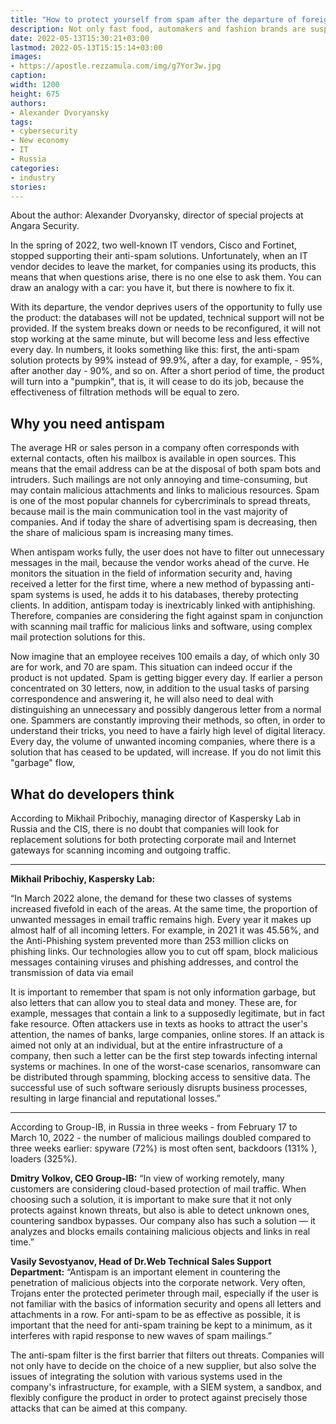 ```yaml
---
title: "How to protect yourself from spam after the departure of foreign suppliers"
description: Not only fast food, automakers and fashion brands are suspending their activities on the Russian market. Loud departures occurred in the IT sector. What will happen without companies that have stopped supporting their anti-spam solutions
date: 2022-05-13T15:30:21+03:00
lastmod: 2022-05-13T15:15:14+03:00
images:
- https://apostle.rezzamula.com/img/g7Yor3w.jpg
caption:
width: 1200
height: 675
authors:
- Alexander Dvoryansky
tags:
- cybersecurity
- New economy
- IT
- Russia
categories:
- industry
stories:
---
```


About the author: Alexander Dvoryansky, director of special projects at Angara Security.

In the spring of 2022, two well-known IT vendors, Cisco and Fortinet, stopped supporting their anti-spam solutions. Unfortunately, when an IT vendor decides to leave the market, for companies using its products, this means that when questions arise, there is no one else to ask them. You can draw an analogy with a car: you have it, but there is nowhere to fix it.

With its departure, the vendor deprives users of the opportunity to fully use the product: the databases will not be updated, technical support will not be provided. If the system breaks down or needs to be reconfigured, it will not stop working at the same minute, but will become less and less effective every day. In numbers, it looks something like this: first, the anti-spam solution protects by 99% instead of 99.9%, after a day, for example, - 95%, after another day - 90%, and so on. After a short period of time, the product will turn into a "pumpkin", that is, it will cease to do its job, because the effectiveness of filtration methods will be equal to zero.

## Why you need antispam

The average HR or sales person in a company often corresponds with external contacts, often his mailbox is available in open sources. This means that the email address can be at the disposal of both spam bots and intruders. Such mailings are not only annoying and time-consuming, but may contain malicious attachments and links to malicious resources. Spam is one of the most popular channels for cybercriminals to spread threats, because mail is the main communication tool in the vast majority of companies. And if today the share of advertising spam is decreasing, then the share of malicious spam is increasing many times.

When antispam works fully, the user does not have to filter out unnecessary messages in the mail, because the vendor works ahead of the curve. He monitors the situation in the field of information security and, having received a letter for the first time, where a new method of bypassing anti-spam systems is used, he adds it to his databases, thereby protecting clients. In addition, antispam today is inextricably linked with antiphishing. Therefore, companies are considering the fight against spam in conjunction with scanning mail traffic for malicious links and software, using complex mail protection solutions for this.

Now imagine that an employee receives 100 emails a day, of which only 30 are for work, and 70 are spam. This situation can indeed occur if the product is not updated. Spam is getting bigger every day. If earlier a person concentrated on 30 letters, now, in addition to the usual tasks of parsing correspondence and answering it, he will also need to deal with distinguishing an unnecessary and possibly dangerous letter from a normal one. Spammers are constantly improving their methods, so often, in order to understand their tricks, you need to have a fairly high level of digital literacy. Every day, the volume of unwanted incoming companies, where there is a solution that has ceased to be updated, will increase. If you do not limit this "garbage" flow,

## What do developers think

According to Mikhail Pribochiy, managing director of Kaspersky Lab in Russia and the CIS, there is no doubt that companies will look for replacement solutions for both protecting corporate mail and Internet gateways for scanning incoming and outgoing traffic.


*** 

**Mikhail Pribochiy, Kaspersky Lab:**

“In March 2022 alone, the demand for these two classes of systems increased fivefold in each of the areas. At the same time, the proportion of unwanted messages in email traffic remains high. Every year it makes up almost half of all incoming letters. For example, in 2021 it was 45.56%, and the Anti-Phishing system prevented more than 253 million clicks on phishing links. Our technologies allow you to cut off spam, block malicious messages containing viruses and phishing addresses, and control the transmission of data via email

It is important to remember that spam is not only information garbage, but also letters that can allow you to steal data and money. These are, for example, messages that contain a link to a supposedly legitimate, but in fact fake resource. Often attackers use in texts as hooks to attract the user's attention, the names of banks, large companies, online stores. If an attack is aimed not only at an individual, but at the entire infrastructure of a company, then such a letter can be the first step towards infecting internal systems or machines. In one of the worst-case scenarios, ransomware can be distributed through spamming, blocking access to sensitive data. The successful use of such software seriously disrupts business processes, resulting in large financial and reputational losses.”

***

According to Group-IB, in Russia in three weeks - from February 17 to March 10, 2022 - the number of malicious mailings doubled compared to three weeks earlier: spyware (72%) is most often sent, backdoors (131% ), loaders (325%).

**Dmitry Volkov, CEO Group-IB:** “In view of working remotely, many customers are considering cloud-based protection of mail traffic. When choosing such a solution, it is important to make sure that it not only protects against known threats, but also is able to detect unknown ones, countering sandbox bypasses. Our company also has such a solution — it analyzes and blocks emails containing malicious objects and links in real time.”

**Vasily Sevostyanov, Head of Dr.Web Technical Sales Support Department:** “Antispam is an important element in countering the penetration of malicious objects into the corporate network. Very often, Trojans enter the protected perimeter through mail, especially if the user is not familiar with the basics of information security and opens all letters and attachments in a row. For anti-spam to be as effective as possible, it is important that the need for anti-spam training be kept to a minimum, as it interferes with rapid response to new waves of spam mailings.”

The anti-spam filter is the first barrier that filters out threats. Companies will not only have to decide on the choice of a new supplier, but also solve the issues of integrating the solution with various systems used in the company's infrastructure, for example, with a SIEM system, a sandbox, and flexibly configure the product in order to protect against precisely those attacks that can be aimed at this company.

